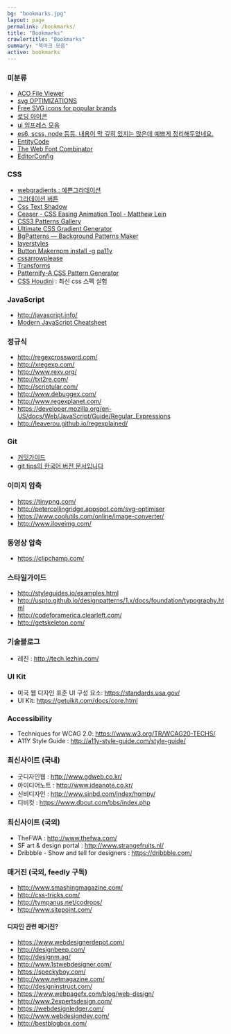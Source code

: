 ```yaml
---
bg: "bookmarks.jpg"
layout: page
permalink: /bookmarks/
title: "Bookmarks"
crawlertitle: "Bookmarks"
summary: "북마크 모음"
active: bookmarks
---
```


### 미분류
- [ACO File Viewer](https://aco-viewer.appspot.com/)
- [svg OPTIMIZATIONS](http://sketchmaster.com/svg-optimizer)
- [Free SVG icons for popular brands](https://simpleicons.org/)
- [로딩 아이콘](https://loading.io/spinner/)
- [ui 임프레스 모음](https://medium.muz.li/@usemuzli)
- [es6, scss, node 등등. 내용이 막 깊히 있지는 않은데 예쁘게 정리해두었네요.](http://poiemaweb.com/)
- [EntityCode](http://entitycode.com/)
- [The Web Font Combinator](http://font-combinator.com/)
- [EditorConfig](http://editorconfig.org/)

### CSS
- [webgradients : 예쁜그라데이션](https://webgradients.com/)
- [그라데이션 버튼](http://gradientbuttons.colorion.co/)
- [Css Text Shadow](http://www.wordpressthemeshock.com/css-text-shadow/)
- [Ceaser - CSS Easing Animation Tool - Matthew Lein](https://matthewlein.com/tools/ceaser)
- [CSS3 Patterns Gallery](http://lea.verou.me/css3patterns/)
- [Ultimate CSS Gradient Generator](http://www.colorzilla.com/gradient-editor/)
- [BgPatterns — Background Patterns Maker](http://bgpatterns.com/)
- [layerstyles](http://layerstyles.org/builder.html)
- [Button Makernpm install -g pa11y](https://css-tricks.com/examples/ButtonMaker/)
- [cssarrowplease](http://www.cssarrowplease.com/)
- [Transforms](http://westciv.com/tools/3Dtransforms/index.html)
- [Patternify-A CSS Pattern Generator](http://www.patternify.com/)
- [CSS Houdini](http://lab.iamvdo.me/houdini/) : 최신 css 스펙 실험

### JavaScript
- http://javascript.info/
- [Modern JavaScript Cheatsheet](https://github.com/mbeaudru/modern-js-cheatsheet)

### 정규식
- http://regexcrossword.com/
- http://xregexp.com/
- http://www.rexv.org/
- http://txt2re.com/
- http://scriptular.com/
- http://www.debuggex.com/
- http://www.regexplanet.com/
- https://developer.mozilla.org/en-US/docs/Web/JavaScript/Guide/Regular_Expressions
- http://leaverou.github.io/regexplained/

### Git
- [커밋가이드](http://conventionalcommits.org/)
- [git tips의 한국어 버전 문서입니다](https://github.com/mingrammer/git-tips)

### 이미지 압축
- https://tinypng.com/
- http://petercollingridge.appspot.com/svg-optimiser
- https://www.coolutils.com/online/image-converter/
- http://www.iloveimg.com/

### 동영상 압축
- https://clipchamp.com/

### 스타일가이드
- http://styleguides.io/examples.html
- http://uspto.github.io/designpatterns/1.x/docs/foundation/typography.html
- http://codeforamerica.clearleft.com/
- http://getskeleton.com/

### 기술블로그
- 레진 : http://tech.lezhin.com/

### UI Kit
- 미국 웹 디자인 표준 UI 구성 요소: https://standards.usa.gov/
- UI Kit: https://getuikit.com/docs/core.html

### Accessibility
- Techniques for WCAG 2.0: https://www.w3.org/TR/WCAG20-TECHS/
- A11Y Style Guide : http://a11y-style-guide.com/style-guide/

### 최신사이트 (국내)
- 굿디자인웹 : http://www.gdweb.co.kr/
- 아이디어노트 : http://www.ideanote.co.kr/
- 신비디자인 : http://www.sinbd.com/index/hompy/
- 디비컷 : https://www.dbcut.com/bbs/index.php

### 최신사이트 (국외)
- TheFWA : http://www.thefwa.com/
- SF art & design portal : http://www.strangefruits.nl/
- Dribbble - Show and tell for designers : https://dribbble.com/

### 매거진 (국외, feedly 구독)
- http://www.smashingmagazine.com/
- http://css-tricks.com/
- http://tympanus.net/codrops/
- http://www.sitepoint.com/

#### 디자인 관련 매거진?
- https://www.webdesignerdepot.com/
- http://designbeep.com/
- http://designm.ag/
- http://www.1stwebdesigner.com/
- https://speckyboy.com/
- http://www.netmagazine.com/
- http://designinstruct.com/
- https://www.webpagefx.com/blog/web-design/
- http://www.2expertsdesign.com/
- https://webdesignledger.com/
- http://www.webdesigndev.com/
- http://bestblogbox.com/
